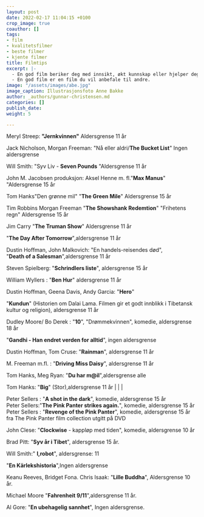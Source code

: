 ```yaml
---
layout: post
date: 2022-02-17 11:04:15 +0100
crop_image: true
coauthor: []
tags:
- film
- kvalitetsfilmer
- beste filmer
- kjente filmer
title: Filmtips
excerpt: |-
  - En god film beriker deg med innsikt, økt kunnskap eller hjelper deg på en eller annen måte.
  - En god film er en film du vil anbefale til andre.
image: "/assets/images/abe.jpg"
image_caption: Illustrasjonsfoto Anne Bakke
author: _authors/gunnar-christensen.md
categories: []
publish_date: 
weight: 5

---
```

Meryl Streep: **"Jernkvinnen"** Aldersgrense 11 år

Jack Nicholson, Morgan Freeman: "Nå eller aldri/**The Bucket List**" Ingen aldersgrense

Will Smith: "Syv Liv - **Seven Pounds** "Aldersgrense 11 år

John M. Jacobsen produksjon: Aksel Henne m. fl."**Max Manus**" "Aldersgrense 15 år

Tom Hanks"Den grønne mil" "**The Green Mile**" Aldersgrense 15 år

Tim Robbins Morgan Freeman "**The Showshank Redemtion**" "Frihetens regn" Aldersgrense 15 år

Jim Carry "**The Truman Show**" Aldersgrense 11 år

"**The Day After Tomorrow**",aldersgrense 11 år

Dustin Hoffman, John Malkovich: "En handels-reisendes død",   
"**Death of a Salesman**",aldersgrense 11 år

Steven Spielberg: "**Schrindlers liste**", aldersgrense 15 år

William Wyllers : "**Ben Hur**" aldersgrense 11 år

Dustin Hoffman, Geena Davis, Andy Garcia: "**Hero**"

"**Kundun**" (Historien om Dalai Lama. Filmen gir et godt innblikk i Tibetansk kultur og religion), aldersgrense 11 år

Dudley Moore/ Bo Derek : "**10**", "Drømmekvinnen", komedie, aldersgrense 18 år

"**Gandhi - Han endret verden for alltid**", ingen aldersgrense

Dustin Hoffman, Tom Cruse: "**Rainman**", aldersgrense 11 år

M. Freeman m.fl. : "**Driving Miss Daisy**", aldersgrense 11 år

Tom Hanks, Meg Ryan: "**Du har m@il**",aldersgrense alle

Tom Hanks: "**Big**" (Stor),aldersgrense 11 år |  | |

Peter Sellers : "**A shot in the dark**", komedie, aldersgrense 15 år   
Peter Sellers:"**The Pink Panter strikes again.**", komedie, aldersgrense 15 år   
Peter Sellers : "**Revenge of the Pink Panter**", komedie, aldersgrense 15 år fra The Pink Panter film collection utgitt på DVD 

John Clese: "**Clockwise** - kappløp med tiden", komedie, aldersgrense 10 år

Brad Pitt: "**Syv år i Tibet**", aldersgrense 15 år.

Will Smith:" **I,robot**", aldersgrense: 11

"**En Kärlekshistoria**",Ingen aldersgrense

Keanu Reeves, Bridget Fona. Chris Isaak: "**Lille Buddha**", Aldersgrense 10 år.

Michael Moore "**Fahrenheit 9/11**",aldersgrense 11 år.

Al Gore: "**En ubehagelig sannhet**", Ingen aldersgrense.